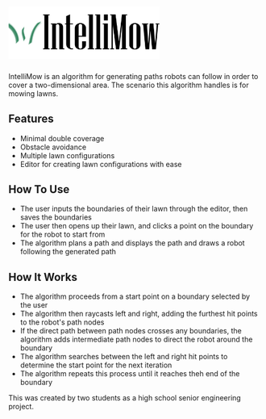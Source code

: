 # <img src="https://github.com/danieljnchen/autonomous-lawnmower/blob/master/src/application/img/logo-wide.png" width="300">
IntelliMow is an algorithm for generating paths robots can follow in order to cover a two-dimensional area. The scenario this algorithm handles is for mowing lawns.

## Features
* Minimal double coverage
* Obstacle avoidance
* Multiple lawn configurations
* Editor for creating lawn configurations with ease

## How To Use
* The user inputs the boundaries of their lawn through the editor, then saves the boundaries
* The user then opens up their lawn, and clicks a point on the boundary for the robot to start from
* The algorithm plans a path and displays the path and draws a robot following the generated path

## How It Works
* The algorithm proceeds from a start point on a boundary selected by the user
* The algorithm then raycasts left and right, adding the furthest hit points to the robot's path nodes
* If the direct path between path nodes crosses any boundaries, the algorithm adds intermediate path nodes to direct the robot around the boundary
* The algorithm searches between the left and right hit points to determine the start point for the next iteration
* The algorithm repeats this process until it reaches theh end of the boundary

This was created by two students as a high school senior engineering project.

